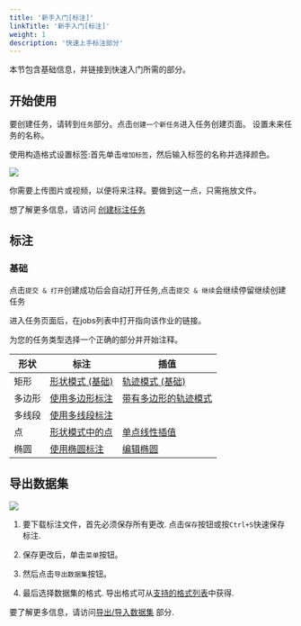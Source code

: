 ```yaml
---
title: '新手入门[标注]'
linkTitle: '新手入门[标注]'
weight: 1
description: '快速上手标注部分'
---
```


本节包含基础信息，并链接到快速入门所需的部分。


## 开始使用

要创建任务，请转到`任务`部分。点击`创建一个新任务`进入任务创建页面。
设置未来任务的名称。

使用构造格式设置标签:首先单击`增加标签`，然后输入标签的名称并选择颜色。

![](/images/create_a_new_task.gif)

你需要上传图片或视频，以便将来注释。要做到这一点，只需拖放文件。

想了解更多信息，请访问 [创建标注任务](/docs/manual/basics/create_an_annotation_task/)

## 标注

### 基础

点击`提交 & 打开`创建成功后会自动打开任务,点击`提交 & 继续`会继续停留继续创建任务

进入任务页面后，在jobs列表中打开指向该作业的链接。

为您的任务类型选择一个正确的部分并开始注释。

| 形状     | 标注                                                                                 | 插值                                                                                                          |
| --------- | ------------------------------------------------------------------------------------------ | ---------------------------------------------------------------------------------------------------------------------- |
| 矩形 | [形状模式 (基础)](/docs/manual/basics/shape-mode-basics/)                              | [轨迹模式 (基础)](/docs/manual/basics/track-mode-basics/)                                                          |
| 多边形   | [使用多边形标注](/docs/manual/advanced/annotation-with-polygons/)                | [带有多边形的轨迹模式](/docs/manual/advanced/annotation-with-polygons/track-mode-with-polygons/)                   |
| 多线段  | [使用多线段标注](/docs/manual/advanced/annotation-with-polylines/)              |                                                                                                                        |
| 点    | [形状模式中的点](/docs/manual/advanced/annotation-with-points/points-in-shape-mode/) | [单点线性插值](/docs/manual/advanced/annotation-with-points/liner-interpolation-with-one-point/) |
| 椭圆   | [使用椭圆标注](/docs/manual/advanced/annotation-with-cuboids/)                  | [编辑椭圆](/docs/manual/advanced/annotation-with-cuboids/editing-the-cuboid/)                                |


## 导出数据集

![](/images/image028.jpg)

1. 要下载标注文件，首先必须保存所有更改.
   点击`保存`按钮或按`Ctrl+S`快速保存标注.

1. 保存更改后，单击`菜单`按钮。

1. 然后点击`导出数据集`按钮。

1. 最后选择数据集的格式.
   导出格式可从[支持的格式列表](/docs/manual/advanced/formats/)中获得.

要了解更多信息，请访问[导出/导入数据集](/docs/manual/advanced/export-import-datasets/) 部分.
